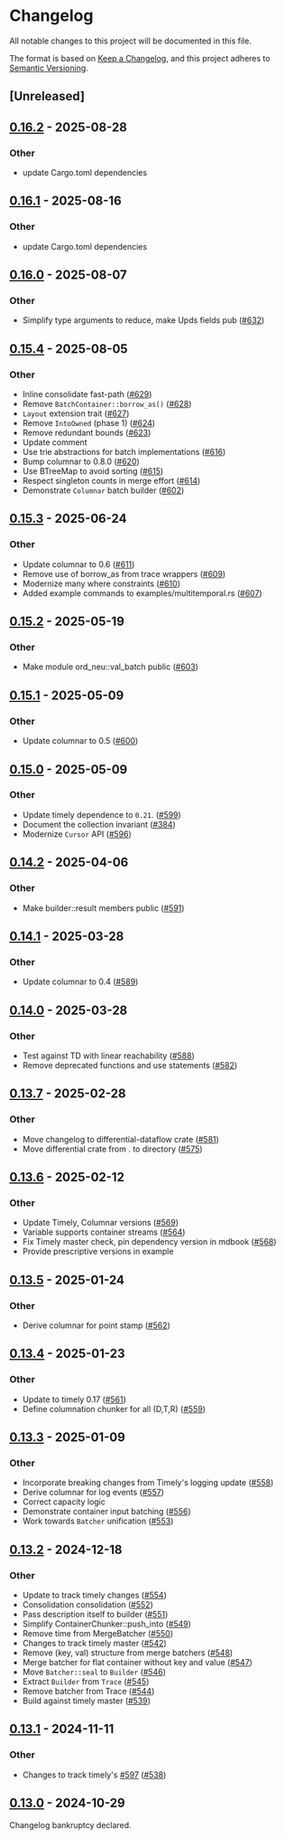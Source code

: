 # Changelog

All notable changes to this project will be documented in this file.

The format is based on [Keep a Changelog](https://keepachangelog.com/en/1.0.0/),
and this project adheres to [Semantic Versioning](https://semver.org/spec/v2.0.0.html).

## [Unreleased]

## [0.16.2](https://github.com/TimelyDataflow/differential-dataflow/compare/differential-dataflow-v0.16.1...differential-dataflow-v0.16.2) - 2025-08-28

### Other

- update Cargo.toml dependencies

## [0.16.1](https://github.com/TimelyDataflow/differential-dataflow/compare/differential-dataflow-v0.16.0...differential-dataflow-v0.16.1) - 2025-08-16

### Other

- update Cargo.toml dependencies

## [0.16.0](https://github.com/TimelyDataflow/differential-dataflow/compare/differential-dataflow-v0.15.4...differential-dataflow-v0.16.0) - 2025-08-07

### Other

- Simplify type arguments to reduce, make Upds fields pub ([#632](https://github.com/TimelyDataflow/differential-dataflow/pull/632))

## [0.15.4](https://github.com/TimelyDataflow/differential-dataflow/compare/differential-dataflow-v0.15.3...differential-dataflow-v0.15.4) - 2025-08-05

### Other

- Inline consolidate fast-path ([#629](https://github.com/TimelyDataflow/differential-dataflow/pull/629))
- Remove `BatchContainer::borrow_as()` ([#628](https://github.com/TimelyDataflow/differential-dataflow/pull/628))
- `Layout` extension trait ([#627](https://github.com/TimelyDataflow/differential-dataflow/pull/627))
- Remove `IntoOwned` (phase 1) ([#624](https://github.com/TimelyDataflow/differential-dataflow/pull/624))
- Remove redundant bounds ([#623](https://github.com/TimelyDataflow/differential-dataflow/pull/623))
- Update comment
- Use trie abstractions for batch implementations ([#616](https://github.com/TimelyDataflow/differential-dataflow/pull/616))
- Bump columnar to 0.8.0 ([#620](https://github.com/TimelyDataflow/differential-dataflow/pull/620))
- Use BTreeMap to avoid sorting ([#615](https://github.com/TimelyDataflow/differential-dataflow/pull/615))
- Respect singleton counts in merge effort ([#614](https://github.com/TimelyDataflow/differential-dataflow/pull/614))
- Demonstrate `Columnar` batch builder ([#602](https://github.com/TimelyDataflow/differential-dataflow/pull/602))

## [0.15.3](https://github.com/TimelyDataflow/differential-dataflow/compare/differential-dataflow-v0.15.2...differential-dataflow-v0.15.3) - 2025-06-24

### Other

- Update columnar to 0.6 ([#611](https://github.com/TimelyDataflow/differential-dataflow/pull/611))
- Remove use of borrow_as from trace wrappers ([#609](https://github.com/TimelyDataflow/differential-dataflow/pull/609))
- Modernize many where constraints ([#610](https://github.com/TimelyDataflow/differential-dataflow/pull/610))
- Added example commands to examples/multitemporal.rs ([#607](https://github.com/TimelyDataflow/differential-dataflow/pull/607))

## [0.15.2](https://github.com/TimelyDataflow/differential-dataflow/compare/differential-dataflow-v0.15.1...differential-dataflow-v0.15.2) - 2025-05-19

### Other

- Make module ord_neu::val_batch public ([#603](https://github.com/TimelyDataflow/differential-dataflow/pull/603))

## [0.15.1](https://github.com/TimelyDataflow/differential-dataflow/compare/differential-dataflow-v0.15.0...differential-dataflow-v0.15.1) - 2025-05-09

### Other

- Update columnar to 0.5 ([#600](https://github.com/TimelyDataflow/differential-dataflow/pull/600))

## [0.15.0](https://github.com/TimelyDataflow/differential-dataflow/compare/differential-dataflow-v0.14.2...differential-dataflow-v0.15.0) - 2025-05-09

### Other

- Update timely dependence to `0.21`. ([#599](https://github.com/TimelyDataflow/differential-dataflow/pull/599))
- Document the collection invariant ([#384](https://github.com/TimelyDataflow/differential-dataflow/pull/384))
- Modernize `Cursor` API ([#596](https://github.com/TimelyDataflow/differential-dataflow/pull/596))

## [0.14.2](https://github.com/TimelyDataflow/differential-dataflow/compare/differential-dataflow-v0.14.1...differential-dataflow-v0.14.2) - 2025-04-06

### Other

- Make builder::result members public ([#591](https://github.com/TimelyDataflow/differential-dataflow/pull/591))

## [0.14.1](https://github.com/TimelyDataflow/differential-dataflow/compare/differential-dataflow-v0.14.0...differential-dataflow-v0.14.1) - 2025-03-28

### Other

- Update columnar to 0.4 ([#589](https://github.com/TimelyDataflow/differential-dataflow/pull/589))

## [0.14.0](https://github.com/TimelyDataflow/differential-dataflow/compare/differential-dataflow-v0.13.7...differential-dataflow-v0.14.0) - 2025-03-28

### Other

- Test against TD with linear reachability ([#588](https://github.com/TimelyDataflow/differential-dataflow/pull/588))
- Remove deprecated functions and use statements ([#582](https://github.com/TimelyDataflow/differential-dataflow/pull/582))

## [0.13.7](https://github.com/TimelyDataflow/differential-dataflow/compare/differential-dataflow-v0.13.6...differential-dataflow-v0.13.7) - 2025-02-28

### Other

- Move changelog to differential-dataflow crate ([#581](https://github.com/TimelyDataflow/differential-dataflow/pull/581))
- Move differential crate from . to directory ([#575](https://github.com/TimelyDataflow/differential-dataflow/pull/575))

## [0.13.6](https://github.com/TimelyDataflow/differential-dataflow/compare/differential-dataflow-v0.13.5...differential-dataflow-v0.13.6) - 2025-02-12

### Other

- Update Timely, Columnar versions ([#569](https://github.com/TimelyDataflow/differential-dataflow/pull/569))
- Variable supports container streams ([#564](https://github.com/TimelyDataflow/differential-dataflow/pull/564))
- Fix Timely master check, pin dependency version in mdbook ([#568](https://github.com/TimelyDataflow/differential-dataflow/pull/568))
- Provide prescriptive versions in example

## [0.13.5](https://github.com/TimelyDataflow/differential-dataflow/compare/differential-dataflow-v0.13.4...differential-dataflow-v0.13.5) - 2025-01-24

### Other

- Derive columnar for point stamp ([#562](https://github.com/TimelyDataflow/differential-dataflow/pull/562))

## [0.13.4](https://github.com/TimelyDataflow/differential-dataflow/compare/differential-dataflow-v0.13.3...differential-dataflow-v0.13.4) - 2025-01-23

### Other

- Update to timely 0.17 ([#561](https://github.com/TimelyDataflow/differential-dataflow/pull/561))
- Define columnation chunker for all (D,T,R) ([#559](https://github.com/TimelyDataflow/differential-dataflow/pull/559))

## [0.13.3](https://github.com/TimelyDataflow/differential-dataflow/compare/differential-dataflow-v0.13.2...differential-dataflow-v0.13.3) - 2025-01-09

### Other

- Incorporate breaking changes from Timely's logging update ([#558](https://github.com/TimelyDataflow/differential-dataflow/pull/558))
- Derive columnar for log events ([#557](https://github.com/TimelyDataflow/differential-dataflow/pull/557))
- Correct capacity logic
- Demonstrate container input batching ([#556](https://github.com/TimelyDataflow/differential-dataflow/pull/556))
- Work towards `Batcher` unification ([#553](https://github.com/TimelyDataflow/differential-dataflow/pull/553))

## [0.13.2](https://github.com/TimelyDataflow/differential-dataflow/compare/differential-dataflow-v0.13.1...differential-dataflow-v0.13.2) - 2024-12-18

### Other

- Update to track timely changes ([#554](https://github.com/TimelyDataflow/differential-dataflow/pull/554))
- Consolidation consolidation ([#552](https://github.com/TimelyDataflow/differential-dataflow/pull/552))
- Pass description itself to builder ([#551](https://github.com/TimelyDataflow/differential-dataflow/pull/551))
- Simplify ContainerChunker::push_into ([#549](https://github.com/TimelyDataflow/differential-dataflow/pull/549))
- Remove time from MergeBatcher ([#550](https://github.com/TimelyDataflow/differential-dataflow/pull/550))
- Changes to track timely master ([#542](https://github.com/TimelyDataflow/differential-dataflow/pull/542))
- Remove (key, val) structure from merge batchers ([#548](https://github.com/TimelyDataflow/differential-dataflow/pull/548))
- Merge batcher for flat container without key and value ([#547](https://github.com/TimelyDataflow/differential-dataflow/pull/547))
- Move `Batcher::seal` to `Builder` ([#546](https://github.com/TimelyDataflow/differential-dataflow/pull/546))
- Extract `Builder` from `Trace` ([#545](https://github.com/TimelyDataflow/differential-dataflow/pull/545))
- Remove batcher from Trace ([#544](https://github.com/TimelyDataflow/differential-dataflow/pull/544))
- Build against timely master ([#539](https://github.com/TimelyDataflow/differential-dataflow/pull/539))

## [0.13.1](https://github.com/TimelyDataflow/differential-dataflow/compare/differential-dataflow-v0.13.0...differential-dataflow-v0.13.1) - 2024-11-11

### Other

- Changes to track timely's [#597](https://github.com/TimelyDataflow/differential-dataflow/pull/597) ([#538](https://github.com/TimelyDataflow/differential-dataflow/pull/538))

## [0.13.0](https://github.com/TimelyDataflow/differential-dataflow/compare/differential-dataflow-v0.12.0...differential-dataflow-v0.13.0) - 2024-10-29

Changelog bankruptcy declared.
